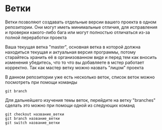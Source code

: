 # Ветки

Ветки позволяют создавать отдельные версии вашего проекта в одном репозитории. Они могут иметь минимальные отличия, для исправления и проверки какого-либо бага или могут полностью отличаться из-за полной переработки проекта

Ваша текущая ветка "master", основная ветка в которой должна находиться текущая и актуальная версия программы, потому старайтесь хранить её в организованном виде и перед тем как вносить изменения убедитесь, что то что вы добавляете в мстер работает корректно. Так как мастер ветку можно назвать "лицом" проекта

В данном репозитории уже есть несколько веток, список веток можно посмотреть при помощи команды 

```
git branch
```

Для дальнейшего изучения темы веток, перейдите на ветку "branches" сделать это можно при помощи одной из следующих команд

```
git checkout название_ветки
git branch название_ветки
git switch название_ветки
```
